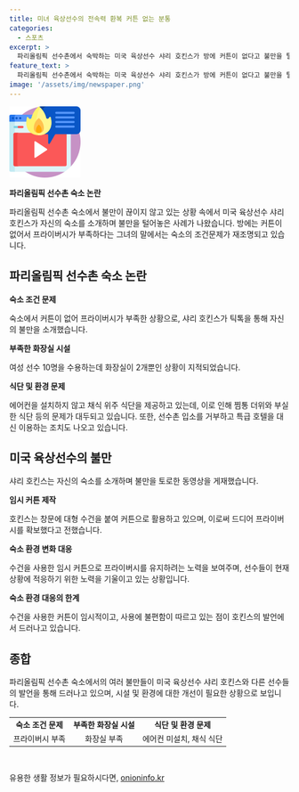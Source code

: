 ```yaml
---
title: 미녀 육상선수의 전속력 환복 커튼 없는 분통
categories:
  - 스포츠
excerpt: >
  파리올림픽 선수촌에서 숙박하는 미국 육상선수 샤리 호킨스가 방에 커튼이 없다고 불만을 털었다. 창가에 수건을 걸어 임시 커튼을 만들었는데, 화장실 부족 문제도 제기됐다. 또한, 에어컨 없이 채식 위주 식단을 제공받으면서 찜통 더위와 식단 문제로 불만이 고조되고 있다. 해당 이슈로 인해 미국 농구 대표팀은 특급 호텔을 빌리며 선수촌 입소를 거부하기도 했다.
feature_text: >
  파리올림픽 선수촌에서 숙박하는 미국 육상선수 샤리 호킨스가 방에 커튼이 없다고 불만을 털었다. 창가에 수건을 걸어 임시 커튼을 만들었는데, 화장실 부족 문제도 제기됐다. 또한, 에어컨 없이 채식 위주 식단을 제공받으면서 찜통 더위와 식단 문제로 불만이 고조되고 있다. 해당 이슈로 인해 미국 농구 대표팀은 특급 호텔을 빌리며 선수촌 입소를 거부하기도 했다.
image: '/assets/img/newspaper.png'
---
```


<p><img src="/assets/img/news.png" alt="rentncar 속보" /></p>

<p><strong>파리올림픽 선수촌 숙소 논란</strong></p>

<p data-ke-size="size16">파리올림픽 선수촌 숙소에서 불만이 끊이지 않고 있는 상황 속에서 미국 육상선수 샤리 호킨스가 자신의 숙소를 소개하며 불만을 털어놓은 사례가 나왔습니다. 방에는 커튼이 없어서 프라이버시가 부족하다는 그녀의 말에서는 숙소의 조건문제가 재조명되고 있습니다.</p>

<h2 data-ke-size="size26">파리올림픽 선수촌 숙소 논란</h2>

<p data-ke-size="size16"><b>숙소 조건 문제</b></p>

<p>숙소에서 커튼이 없어 프라이버시가 부족한 상황으로, 샤리 호킨스가 틱톡을 통해 자신의 불만을 소개했습니다.</p>

<p data-ke-size="size16"><b>부족한 화장실 시설</b></p>

<p>여성 선수 10명을 수용하는데 화장실이 2개뿐인 상황이 지적되었습니다.</p>

<p data-ke-size="size16"><b>식단 및 환경 문제</b></p>

<p>에어컨을 설치하지 않고 채식 위주 식단을 제공하고 있는데, 이로 인해 찜통 더위와 부실한 식단 등의 문제가 대두되고 있습니다. 또한, 선수촌 입소를 거부하고 특급 호텔을 대신 이용하는 조치도 나오고 있습니다.</p>

<h2 data-ke-size="size26">미국 육상선수의 불만</h2>

<p data-ke-size="size16">샤리 호킨스는 자신의 숙소를 소개하며 불만을 토로한 동영상을 게재했습니다. </p>

<p data-ke-size="size16"><b>임시 커튼 제작</b></p>

<p>호킨스는 창문에 대형 수건을 붙여 커튼으로 활용하고 있으며, 이로써 드디어 프라이버시를 확보했다고 전했습니다.</p>

<p data-ke-size="size16"><b>숙소 환경 변화 대응</b></p>

<p>수건을 사용한 임시 커튼으로 프라이버시를 유지하려는 노력을 보여주며, 선수들이 현재 상황에 적응하기 위한 노력을 기울이고 있는 상황입니다.</p>

<p data-ke-size="size16"><b>숙소 환경 대응의 한계</b></p>

<p>수건을 사용한 커튼이 임시적이고, 사용에 불편함이 따르고 있는 점이 호킨스의 발언에서 드러나고 있습니다.</p>

<h2 data-ke-size="size26">종합</h2>

<p data-ke-size="size16">파리올림픽 선수촌 숙소에서의 여러 불만들이 미국 육상선수 샤리 호킨스와 다른 선수들의 발언을 통해 드러나고 있으며, 시설 및 환경에 대한 개선이 필요한 상황으로 보입니다.</p>

<table>
    <tbody>
        <tr>
            <td style="text-align: center; height: 17px;"><b>숙소 조건 문제</b></td>
            <td style="text-align: center; height: 17px;"><b>부족한 화장실 시설</b></td>
            <td style="text-align: center; height: 17px;"><b>식단 및 환경 문제</b></td>
        </tr>
        <tr>
            <td style="text-align: center; height: 17px;">프라이버시 부족</td>
            <td style="text-align: center; height: 17px;">화장실 부족</td>
            <td style="text-align: center; height: 17px;">에어컨 미설치, 채식 식단</td>
        </tr>
    </tbody>
</table>

<p data-ke-size="size16">&nbsp;</p>
유용한 생활 정보가 필요하시다면, <a href="https://onioninfo.kr" rel="dofollow">onioninfo.kr</a>


